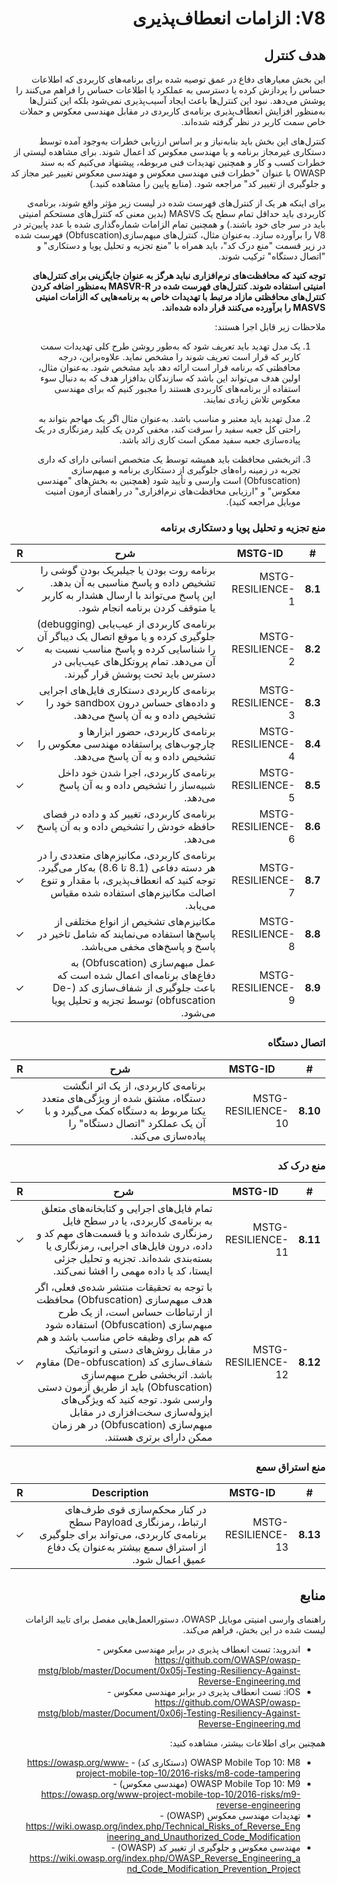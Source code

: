 <div dir="rtl" markdown="1">

# V8: الزامات انعطاف‌پذیری

## هدف کنترل

این بخش معیارهای دفاع در عمق توصیه شده برای برنامه‌های کاربردی که اطلاعات حساس را پردازش کرده یا دسترسی به عملکرد یا اطلاعات حساس را فراهم می‌کنند را پوشش می‌دهد. نبود این کنترل‌ها باعث ایجاد آسیب‌پذیری نمی‌شود بلکه این کنترل‌ها به‌منظور افزایش انعطاف‌پذیری برنامه‌ی کاربردی در مقابل مهندسی معکوس و حملات خاص سمت کاربر در نظر گرفته شده‌اند.

کنترل‌های این بخش باید بنابه‌نیاز و بر اساس ارزیابی خطرات به‌وجود آمده توسط دستکاری غیرمجاز برنامه و یا مهندسی معکوس کد اعمال شوند. برای مشاهده لیستی از خطرات کسب و کار و همچنین تهدیدات فنی مربوطه، پیشنهاد می‌کنیم که به سند OWASP با عنوان "خطرات فنی مهندسی معکوس و مهندسی معکوس تغییر غیر مجاز کد و جلوگیری از تغییر کد" مراجعه شود. (منابع پایین را مشاهده کنید.)

برای اینکه هر یک از کنترل‌های فهرست شده در لیست زیر مؤثر واقع شوند، برنامه‌ی کاربردی باید حداقل تمام سطح یک MASVS  (بدین معنی که کنترل‌های مستحکم امنیتی باید در سر جای خود باشند.) و همچنین تمام الزامات شماره‌گذاری شده با عدد پایین‌تر در V8 را برآورده سازد. به‌عنوان مثال، کنترل‌های مبهم‌سازی(Obfuscation) فهرست شده در زیر قسمت "منع درک کد"، باید همراه با "منع تجزیه و تحلیل پویا و دستکاری" و "اتصال دستگاه" ترکیب شوند.

**توجه کنید که محافظت‌های نرم‌افزاری نباید هرگز به عنوان جایگزینی برای کنترل‌های امنیتی استفاده شوند. کنترل‌های فهرست شده در MASVR-R به‌منظور اضافه کردن کنترل‌های محافظتی مازاد مرتبط با تهدیدات خاص به برنامه‌هایی که الزامات امنیتی MASVS را برآورده می‌کنند قرار داده شده‌اند.**

ملاحظات زیر قابل اجرا هستند:

1. یک مدل تهدید باید تعریف شود  که به‌طور روشن طرح کلی تهدیدات سمت کاربر که قرار است تعریف شوند را مشخص نماید. علاوه‌بر‌این، درجه محافظتی که برنامه قرار است ارائه دهد باید مشخص شود. به‌عنوان مثال، اولین هدف می‌تواند این باشد که سازندگان بدافزار هدف که به دنبال سوء استفاده از برنامه‌های کاربردی هستند را مجبور کنیم که برای مهندسی معکوس تلاش زیادی نمایند.

2. مدل تهدید باید معتبر و مناسب باشد. به‌عنوان مثال اگر یک مهاجم بتواند به راحتی کل جعبه سفید را سرقت کند، مخفی کردن یک کلید رمزنگاری در یک پیاده‌سازی جعبه سفید ممکن است کاری زائد باشد.

3. اثربخشی محافظت باید همیشه توسط یک متخصص انسانی دارای که داری تجربه در زمینه راه‌های جلوگیری از دستکاری برنامه و مبهم‌سازی (Obfuscation) است وارسی و تأیید شود (همچنین به بخش‌های "مهندسی معکوس" و "ارزیابی محافظت‌های نرم‌افزاری" در راهنمای آزمون امنیت موبایل مراجعه کنید).

<!-- \pagebreak -->

### منع تجزیه و تحلیل پویا و دستکاری برنامه

| # | MSTG-ID | شرح | R |
| -- | -------- | ---------------------- | - |
| **8.1** | MSTG-RESILIENCE-1 | برنامه روت بودن یا جیلبریک بودن گوشی را تشخیص داده و پاسخ مناسبی به آن بدهد. این پاسخ می‌تواند با ارسال هشدار به کاربر یا متوقف کردن برنامه انجام شود. | ✓ |
| **8.2** | MSTG-RESILIENCE-2 | برنامه‌ی کاربردی از عیب‌یابی (debugging) جلوگیری کرده و یا موقع اتصال یک دیباگر آن را شناسایی کرده و پاسخ مناسب نسبت به آن می‌دهد.  تمام پروتکل‌های عیب‌یابی در دسترس باید تحت پوشش قرار گیرند. | ✓ |
| **8.3** | MSTG-RESILIENCE-3 | برنامه‌ی کاربردی دستکاری فایل‌های اجرایی و داده‌های حساس درون sandbox خود را تشخیص داده و به آن پاسخ می‌دهد. | ✓ |
| **8.4** | MSTG-RESILIENCE-4 | برنامه‌ی کاربردی، حضور ابزارها و چارچوب‌های پراستفاده مهندسی معکوس را تشخیص داده و به آن پاسخ می‌دهد.| ✓ |
| **8.5** | MSTG-RESILIENCE-5 | برنامه‌ی کاربردی، اجرا شدن خود داخل شبیه‌ساز را تشخیص داده و به آن پاسخ می‌دهد.  | ✓ |
| **8.6** | MSTG-RESILIENCE-6 | برنامه‌ی کاربردی، تغییر کد و داده در فضای حافظه خودش را تشخیص داده و به آن پاسخ می‌دهد. | ✓ |
| **8.7** | MSTG-RESILIENCE-7 | برنامه‌ی کاربردی، مکانیزم‌های متعددی را در هر دسته دفاعی (8.1 تا 8.6) به‌کار می‌گیرد. توجه کنید که انعطاف‌پذیری، با مقدار و تنوع اصالت مکانیزم‌های استفاده شده مقیاس می‌یابد. | ✓ |
| **8.8** | MSTG-RESILIENCE-8 | مکانیزم‌های تشخیص از انواع مختلفی از پاسخ‌ها استفاده می‌نمایند که شامل تاخیر در پاسخ و پاسخ‌های مخفی می‌باشد. | ✓ |
| **8.9** | MSTG-RESILIENCE-9 | عمل مبهم‌سازی (Obfuscation) به دفاع‌های برنامه‌ای اعمال شده است که باعث جلوگیری از شفاف‌سازی کد (De-obfuscation) توسط تجزیه و تحلیل پویا می‌شود.  | ✓ |

### اتصال دستگاه

| # | MSTG-ID | شرح | R |
| -- | -------- | ---------------------- | - |
| **8.10** | MSTG-RESILIENCE-10 | برنامه‌ی کاربردی، از یک اثر انگشت دستگاه، مشتق شده از ویژگی‌های متعدد یکتا مربوط به دستگاه کمک می‌گیرد و با آن یک عملکرد "اتصال دستگاه" را پیاده‌سازی می‌کند. | ✓ |

<!-- \pagebreak -->

### منع درک کد

| # | MSTG-ID | شرح | R |
| -- | -------- | ---------------------- | - |
| **8.11** | MSTG-RESILIENCE-11 |تمام فایل‌های اجرایی و کتابخانه‌های متعلق به برنامه‌ی کاربردی، یا در سطح فایل رمزنگاری شده‌اند و یا قسمت‌های مهم کد و داده، درون فایل‌های اجرایی، رمزنگاری یا بسته‌بندی شده‌اند. تجزیه و تحلیل جزئی ایستا، کد یا داده مهمی را افشا نمی‌کند. | ✓ |
| **8.12** | MSTG-RESILIENCE-12 | با توجه به تحقیقات منتشر شده‌ی فعلی، اگر هدف مبهم‌سازی (Obfuscation) محافظت از ارتباطات حساس است، از یک طرح مبهم‌سازی (Obfuscation) استفاده شود که هم برای وظیفه خاص مناسب باشد و هم در مقابل روش‌های دستی و اتوماتیک شفاف‌سازی کد (De-obfuscation) مقاوم باشد. اثربخشی طرح مبهم‌سازی (Obfuscation) باید از طریق آزمون دستی وارسی شود. توجه کنید که ویژگی‌های ایزوله‌سازی سخت‌افزاری در مقابل مبهم‌سازی (Obfuscation) در هر زمان ممکن دارای برتری هستند.  | ✓ |

### منع استراق سمع

| # | MSTG-ID | Description | R |
| -- | -------- | ---------------------- | - |
| **8.13** | MSTG-RESILIENCE-13 | در کنار محکم‌سازی قوی طرف‌های ارتباط، رمزنگاری Payload سطح برنامه‌ی کاربردی، می‌تواند برای جلوگیری از استراق سمع بیشتر به‌عنوان یک دفاع عمیق اعمال شود. | ✓ |

<!-- \pagebreak -->

## منابع

راهنمای وارسی امنیتی موبایل OWASP، دستورالعمل‌هایی مفصل برای تایید الزامات لیست شده در این بخش، فراهم می‌کند.

- اندروید: تست انعطاف پذیری در برابر مهندسی معکوس - <https://github.com/OWASP/owasp-mstg/blob/master/Document/0x05j-Testing-Resiliency-Against-Reverse-Engineering.md>
- iOS: تست انعطاف پذیری در برابر مهندسی معکوس - <https://github.com/OWASP/owasp-mstg/blob/master/Document/0x06j-Testing-Resiliency-Against-Reverse-Engineering.md>

همچنین برای اطلاعات بیشتر، مشاهده کنید:

- OWASP Mobile Top 10: M8 (دستکاری کد) - <https://owasp.org/www-project-mobile-top-10/2016-risks/m8-code-tampering>
- OWASP Mobile Top 10: M9 (مهندسی معکوس) - <https://owasp.org/www-project-mobile-top-10/2016-risks/m9-reverse-engineering>
- تهدیدات مهندسی معکوس (OWASP) - <https://wiki.owasp.org/index.php/Technical_Risks_of_Reverse_Engineering_and_Unauthorized_Code_Modification>
- مهندسی معکوس و جلوگیری از تغییر کد (OWASP) - <https://wiki.owasp.org/index.php/OWASP_Reverse_Engineering_and_Code_Modification_Prevention_Project>

</div>
